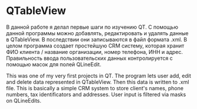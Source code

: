 # QTableView
В данной работе я делал первые шаги по изучению QT. С помощью данной программы можно добавлять, редактировать и удалять данные в QTableView. В последствии они записываются в файл формата .xml. В целом программа создает простейшую CRM систему, которая хранит ФИО клиента / название организации, номер телефона, ИНН и адрес. Правильность ввода пользовательских данных контролируется с помощью масок для полей QLineEdit. 

This was one of my very first projects in QT. The program lets user add, edit and delete data represented in QTableView. Then this data is written to .xml file. This is basically a simple CRM system to store client's names, phone numbers, tax identificators and addresses. User input is filtered via masks on QLineEdits. 
